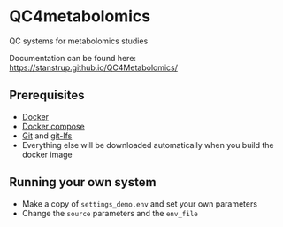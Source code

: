 # QC4metabolomics
QC systems for metabolomics studies

Documentation can be found here: https://stanstrup.github.io/QC4Metabolomics/


## Prerequisites

* [Docker](https://www.docker.com/)
* [Docker compose](https://docs.docker.com/compose/install/)
* [Git](https://git-scm.com/downloads) and [git-lfs](https://github.com/git-lfs/git-lfs?utm_source=gitlfs_site&utm_medium=installation_link&utm_campaign=gitlfs#installing)
* Everything else will be downloaded automatically when you build the docker image




## Running your own system

* Make a copy of `settings_demo.env` and set your own parameters
* Change the `source` parameters and the `env_file`


  

